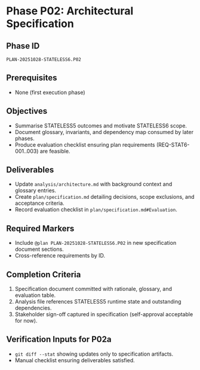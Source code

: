 # Phase P02: Architectural Specification

## Phase ID
`PLAN-20251028-STATELESS6.P02`

## Prerequisites
- None (first execution phase)

## Objectives
- Summarise STATELESS5 outcomes and motivate STATELESS6 scope.
- Document glossary, invariants, and dependency map consumed by later phases.
- Produce evaluation checklist ensuring plan requirements (REQ-STAT6-001..003) are feasible.

## Deliverables
- Update `analysis/architecture.md` with background context and glossary entries.
- Create `plan/specification.md` detailing decisions, scope exclusions, and acceptance criteria.
- Record evaluation checklist in `plan/specification.md#Evaluation`.

## Required Markers
- Include `@plan PLAN-20251028-STATELESS6.P02` in new specification document sections.
- Cross-reference requirements by ID.

## Completion Criteria
1. Specification document committed with rationale, glossary, and evaluation table.
2. Analysis file references STATELESS5 runtime state and outstanding dependencies.
3. Stakeholder sign-off captured in specification (self-approval acceptable for now).

## Verification Inputs for P02a
- `git diff --stat` showing updates only to specification artifacts.
- Manual checklist ensuring deliverables satisfied.

